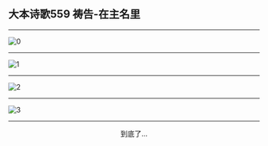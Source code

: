 
## 大本诗歌559 祷告-在主名里
        
<div id="aplayer0"></div>

---

<img alt="0" data-original="https://cdn.jsdelivr.net/gh/k34869/shi/data/d0559/0">

---

<img alt="1" data-original="https://cdn.jsdelivr.net/gh/k34869/shi/data/d0559/1">

---

<img alt="2" data-original="https://cdn.jsdelivr.net/gh/k34869/shi/data/d0559/2">

---

<img alt="3" data-original="https://cdn.jsdelivr.net/gh/k34869/shi/data/d0559/3">

---

<p style="text-align: center">到底了...</p>

<script src="/js/dist-view.js"></script>

<script>
MAIN.id = 'd0559';
        
const ap0 = new APlayer({
    container: document.getElementById('aplayer0'),
    volume: 1,
    loop: 'none',
    preload: 'none',
    audio: [{
        name: '大本诗歌559.mp3',
        artist: '大本诗歌',
        url: 'https://res.wx.qq.com/voice/getvoice?mediaid=MzI0NTk3MDM5M18yMjQ3NDk0NTY5',
        cover: '/favicon'
    }]
});
</script>
